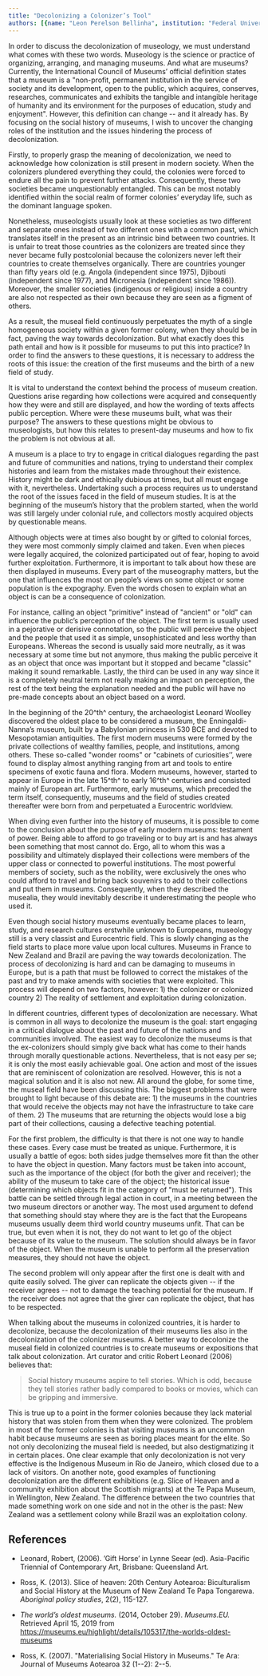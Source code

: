 ```yaml
---
title: "Decolonizing a Colonizer’s Tool"
authors: [{name: "Leon Perelson Bellinha", institution: "Federal University of the State of Rio de Janeiro – Rio de Janeiro, Brazil"}]
---
```


In order to discuss the decolonization of museology, we must understand
what comes with these two words. Museology is the science or practice of
organizing, arranging, and managing museums. And what are museums?
Currently, the International Council of Museums’ official definition
states that a museum is a "non-profit, permanent institution in the
service of society and its development, open to the public, which
acquires, conserves, researches, communicates and exhibits the tangible
and intangible heritage of humanity and its environment for the purposes
of education, study and enjoyment". However, this definition can change
-- and it already has. By focusing on the social history of museums, I
wish to uncover the changing roles of the institution and the issues
hindering the process of decolonization.

Firstly, to properly grasp the meaning of decolonization, we need to
acknowledge how colonization is still present in modern society. When
the colonizers plundered everything they could, the colonies were forced
to endure all the pain to prevent further attacks. Consequently, these
two societies became unquestionably entangled. This can be most notably
identified within the social realm of former colonies’ everyday life,
such as the dominant language spoken.

Nonetheless, museologists usually look at these societies as two
different and separate ones instead of two different ones with a common
past, which translates itself in the present as an intrinsic bind
between two countries. It is unfair to treat those countries as the
colonizers are treated since they never became fully postcolonial
because the colonizers never left their countries to create themselves
organically. There are countries younger than fifty years old (e.g.
Angola (independent since 1975), Djibouti (independent since 1977), and
Micronesia (independent since 1986)). Moreover, the smaller societies
(indigenous or religious) inside a country are also not respected as
their own because they are seen as a figment of others.

As a result, the museal field continuously perpetuates the myth of a
single homogeneous society within a given former colony, when they
should be in fact, paving the way towards decolonization. But what
exactly does this path entail and how is it possible for museums to put
this into practice? In order to find the answers to these questions, it
is necessary to address the roots of this issue: the creation of the
first museums and the birth of a new field of study.

It is vital to understand the context behind the process of museum
creation. Questions arise regarding how collections were acquired and
consequently how they were and still are displayed, and how the wording
of texts affects public perception. Where were these museums built, what
was their purpose? The answers to these questions might be obvious to
museologists, but how this relates to present-day museums and how to fix
the problem is not obvious at all.

A museum is a place to try to engage in critical dialogues regarding the
past and future of communities and nations, trying to understand their
complex histories and learn from the mistakes made throughout their
existence. History might be dark and ethically dubious at times, but all
must engage with it, nevertheless. Undertaking such a process requires
us to understand the root of the issues faced in the field of museum
studies. It is at the beginning of the museum’s history that the problem
started, when the world was still largely under colonial rule, and
collectors mostly acquired objects by questionable means.

Although objects were at times also bought by or gifted to colonial
forces, they were most commonly simply claimed and taken. Even when
pieces were legally acquired, the colonized participated out of fear,
hoping to avoid further exploitation. Furthermore, it is important to
talk about how these are then displayed in museums. Every part of the
museography matters, but the one that influences the most on people’s
views on some object or some population is the expography. Even the
words chosen to explain what an object is can be a consequence of
colonization.

For instance, calling an object "primitive" instead of "ancient" or
"old" can influence the public’s perception of the object. The first
term is usually used in a pejorative or derisive connotation, so the
public will perceive the object and the people that used it as simple,
unsophisticated and less worthy than Europeans. Whereas the second is
usually said more neutrally, as it was necessary at some time but not
anymore, thus making the public perceive it as an object that once was
important but it stopped and became "classic" making it sound
remarkable. Lastly, the third can be used in any way since it is a
completely neutral term not really making an impact on perception, the
rest of the text being the explanation needed and the public will have
no pre-made concepts about an object based on a word.

In the beginning of the 20^th^ century, the archaeologist Leonard
Woolley discovered the oldest place to be considered a museum, the
Enningaldi-Nanna’s museum, built by a Babylonian princess in 530 BCE and
devoted to Mesopotamian antiquities. The first modern museums were
formed by the private collections of wealthy families, people, and
institutions, among others. These so-called \"wonder rooms" or "cabinets
of curiosities’’, were found to display almost anything ranging from
art and tools to entire specimens of exotic fauna and flora. Modern
museums, however, started to appear in Europe in the late 15^th^ to
early 16^th^ centuries and consisted mainly of European art.
Furthermore, early museums, which preceded the term itself,
consequently, museums and the field of studies created thereafter were
born from and perpetuated a Eurocentric worldview.

When diving even further into the history of museums, it is possible to
come to the conclusion about the purpose of early modern museums:
testament of power. Being able to afford to go traveling or to buy art
is and has always been something that most cannot do. Ergo, all to whom
this was a possibility and ultimately displayed their collections were
members of the upper class or connected to powerful institutions. The
most powerful members of society, such as the nobility, were exclusively
the ones who could afford to travel and bring back souvenirs to add to
their collections and put them in museums. Consequently, when they
described the musealia, they would inevitably describe it
underestimating the people who used it.

Even though social history museums eventually became places to learn,
study, and research cultures erstwhile unknown to Europeans, museology
still is a very classist and Eurocentric field. This is slowly changing
as the field starts to place more value upon local cultures. Museums in
France to New Zealand and Brazil are paving the way towards
decolonization. The process of decolonizing is hard and can be damaging
to museums in Europe, but is a path that must be followed to correct the
mistakes of the past and try to make amends with societies that were
exploited. This process will depend on two factors, however: 1) the
colonizer or colonized country 2) The reality of settlement and
exploitation during colonization.

In different countries, different types of decolonization are necessary.
What is common in all ways to decolonize the museum is the goal: start
engaging in a critical dialogue about the past and future of the nations
and communities involved. The easiest way to decolonize the museums is
that the ex-colonizers should simply give back what has come to their
hands through morally questionable actions. Nevertheless, that is not
easy per se; it is only the most easily achievable goal. One action and
most of the issues that are reminiscent of colonization are resolved.
However, this is not a magical solution and it is also not new. All
around the globe, for some time, the museal field have been discussing
this. The biggest problems that were brought to light because of this
debate are: 1) the museums in the countries that would receive the
objects may not have the infrastructure to take care of them. 2) The
museums that are returning the objects would lose a big part of their
collections, causing a defective teaching potential.

For the first problem, the difficulty is that there is not one way to
handle these cases. Every case must be treated as unique. Furthermore,
it is usually a battle of egos: both sides judge themselves more fit
than the other to have the object in question. Many factors must be
taken into account, such as the importance of the object (for both the
giver and receiver); the ability of the museum to take care of the
object; the historical issue (determining which objects fit in the
category of "must be returned"). This battle can be settled through
legal action in court, in a meeting between the two museum directors or
another way. The most used argument to defend that something should stay
where they are is the fact that the Europeans museums usually deem third
world country museums unfit. That can be true, but even when it is not,
they do not want to let go of the object because of its value to the
museum. The solution should always be in favor of the object. When the
museum is unable to perform all the preservation measures, they should
not have the object.

The second problem will only appear after the first one is dealt with
and quite easily solved. The giver can replicate the objects given -- if
the receiver agrees -- not to damage the teaching potential for the
museum. If the receiver does not agree that the giver can replicate the
object, that has to be respected.

When talking about the museums in colonized countries, it is harder to
decolonize, because the decolonization of their museums lies also in the
decolonization of the colonizer museums. A better way to decolonize the
museal field in colonized countries is to create museums or expositions
that talk about colonization. Art curator and critic Robert Leonard
(2006) believes that:

> Social history museums aspire to tell stories. Which is odd, because
> they tell stories rather badly compared to books or movies, which can
> be gripping and immersive.

This is true up to a point in the former colonies because they lack
material history that was stolen from them when they were colonized. The
problem in most of the former colonies is that visiting museums is an
uncommon habit because museums are seen as boring places meant for the
elite. So not only decolonizing the museal field is needed, but also
destigmatizing it in certain places. One clear example that only
decolonization is not very effective is the Indigenous Museum in Rio de
Janeiro, which closed due to a lack of visitors. On another note, good
examples of functioning decolonization are the different exhibitions
(e.g. Slice of Heaven and a community exhibition about the Scottish
migrants) at the Te Papa Museum, in Wellington, New Zealand. The
difference between the two countries that made something work on one
side and not in the other is the past: New Zealand was a settlement
colony while Brazil was an exploitation colony.

## References

- Leonard, Robert, (2006). ’Gift Horse’ in Lynne Seear (ed).
  Asia-Pacific Triennial of Contemporary Art, Brisbane: Queensland Art.
- Ross, K. (2013). Slice of heaven: 20th Century Aotearoa: Biculturalism
  and Social History at the Museum of New Zealand Te Papa Tongarewa.
  *Aboriginal policy studies*, 2(2), 115-127.

- *The world’s oldest museums.* (2014, October 29). *Museums.EU.*
  Retrieved April 15, 2019 from
  https://museums.eu/highlight/details/105317/the-worlds-oldest-museums

- Ross, K. (2007). "Materialising Social History in Museums." Te Ara:
  Journal of Museums Aotearoa 32 (1--2): 2--5.